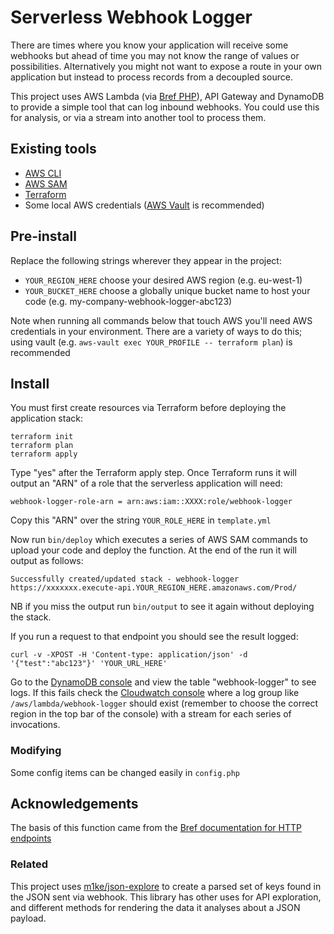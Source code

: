 # Serverless Webhook Logger

There are times where you know your application will receive some webhooks but ahead
of time you may not know the range of values or possibilities. Alternatively you might
not want to expose a route in your own application but instead to process records from
a decoupled source.

This project uses AWS Lambda (via [Bref PHP](https://bref.sh)), API Gateway and DynamoDB to provide a simple
tool that can log inbound webhooks. You could use this for analysis, or via a stream
into another tool to process them.

## Existing tools

* [AWS CLI](https://docs.aws.amazon.com/cli/latest/userguide/cli-chap-install.html)
* [AWS SAM](https://aws.amazon.com/serverless/sam/)
* [Terraform](https://www.terraform.io/downloads.html)
* Some local AWS credentials ([AWS Vault](https://github.com/99designs/aws-vault) is recommended)

## Pre-install

Replace the following strings wherever they appear in the project:

* `YOUR_REGION_HERE` choose your desired AWS region (e.g. eu-west-1)
* `YOUR_BUCKET_HERE` choose a globally unique bucket name to host your code (e.g. my-company-webhook-logger-abc123)

Note when running all commands below that touch AWS you'll need AWS credentials in your environment.
There are a variety of ways to do this; using vault (e.g. `aws-vault exec YOUR_PROFILE -- terraform plan`) is recommended

## Install

You must first create resources via Terraform before deploying the application stack:

```
terraform init
terraform plan
terraform apply
```

Type "yes" after the Terraform apply step. Once Terraform runs it will output an "ARN" of a role that the
serverless application will need:

```
webhook-logger-role-arn = arn:aws:iam::XXXX:role/webhook-logger
```

Copy this "ARN" over the string `YOUR_ROLE_HERE` in `template.yml`

Now run `bin/deploy` which executes a series of AWS SAM commands to upload your code and deploy the function.
At the end of the run it will output as follows:

```
Successfully created/updated stack - webhook-logger
https://xxxxxxx.execute-api.YOUR_REGION_HERE.amazonaws.com/Prod/
```

NB if you miss the output run `bin/output` to see it again without deploying the stack.

If you run a request to that endpoint you should see the result logged:

```
curl -v -XPOST -H 'Content-type: application/json' -d '{"test":"abc123"}' 'YOUR_URL_HERE'
```

Go to the [DynamoDB console](https://eu-west-1.console.aws.amazon.com/dynamodb/home) and view the table "webhook-logger"
to see logs. If this fails check the [Cloudwatch console](https://eu-west-1.console.aws.amazon.com/cloudwatch/home)
where a log group like `/aws/lambda/webhook-logger` should exist (remember to choose the correct region in the top bar
of the console) with a stream for each series of invocations.

### Modifying

Some config items can be changed easily in `config.php`

## Acknowledgements

The basis of this function came from the [Bref documentation for HTTP endpoints](https://bref.sh/docs/runtimes/http.html)

### Related

This project uses [m1ke/json-explore](https://github.com/M1ke/php-json-explore) to create a parsed set of
keys found in the JSON sent via webhook. This library has other uses for API exploration, and different methods
for rendering the data it analyses about a JSON payload.
